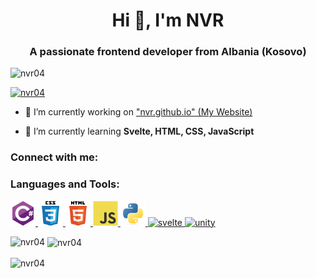 <h1 align="center">Hi 👋, I'm NVR</h1>
<h3 align="center">A passionate frontend developer from Albania (Kosovo)</h3>

<p align="left"> <img src="https://komarev.com/ghpvc/?username=nvr04&label=Profile%20views&color=0e75b6&style=flat" alt="nvr04" /> </p>

<p align="left"> <a href="https://github.com/ryo-ma/github-profile-trophy"><img src="https://github-profile-trophy.vercel.app/?username=nvr04" alt="nvr04" /></a> </p>

- 🔭 I’m currently working on ["nvr.github.io" (My Website)](https://nvr04.github.io/)

- 🌱 I’m currently learning **Svelte, HTML, CSS, JavaScript**

<h3 align="left">Connect with me:</h3>
<p align="left">
</p>

<h3 align="left">Languages and Tools:</h3>
<p align="left"> <a href="https://www.w3schools.com/cs/" target="_blank" rel="noreferrer"> <img src="https://raw.githubusercontent.com/devicons/devicon/master/icons/csharp/csharp-original.svg" alt="csharp" width="40" height="40"/> </a> <a href="https://www.w3schools.com/css/" target="_blank" rel="noreferrer"> <img src="https://raw.githubusercontent.com/devicons/devicon/master/icons/css3/css3-original-wordmark.svg" alt="css3" width="40" height="40"/> </a> <a href="https://www.w3.org/html/" target="_blank" rel="noreferrer"> <img src="https://raw.githubusercontent.com/devicons/devicon/master/icons/html5/html5-original-wordmark.svg" alt="html5" width="40" height="40"/> </a> <a href="https://developer.mozilla.org/en-US/docs/Web/JavaScript" target="_blank" rel="noreferrer"> <img src="https://raw.githubusercontent.com/devicons/devicon/master/icons/javascript/javascript-original.svg" alt="javascript" width="40" height="40"/> </a> <a href="https://www.python.org" target="_blank" rel="noreferrer"> <img src="https://raw.githubusercontent.com/devicons/devicon/master/icons/python/python-original.svg" alt="python" width="40" height="40"/> </a> <a href="https://svelte.dev" target="_blank" rel="noreferrer"> <img src="https://upload.wikimedia.org/wikipedia/commons/1/1b/Svelte_Logo.svg" alt="svelte" width="40" height="40"/> </a> <a href="https://unity.com/" target="_blank" rel="noreferrer"> <img src="https://www.vectorlogo.zone/logos/unity3d/unity3d-icon.svg" alt="unity" width="40" height="40"/> </a> </p>

<p><img align="left" src="https://github-readme-stats.vercel.app/api/top-langs?username=nvr04&show_icons=true&locale=en&layout=compact" alt="nvr04" /></p>

<p>&nbsp;<img align="center" src="https://github-readme-stats.vercel.app/api?username=nvr04&show_icons=true&locale=en" alt="nvr04" /></p>

<p><img align="center" src="https://github-readme-streak-stats.herokuapp.com/?user=nvr04&" alt="nvr04" /></p>
